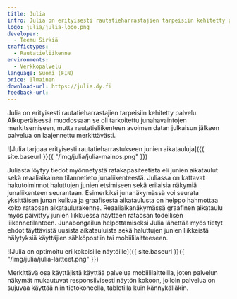 ```yaml
---
title: Julia
intro: Julia on erityisesti rautatieharrastajien tarpeisiin kehitetty palvelu, joka näyttää avoimesta rajapinnasta junien aikataulut ja kulkutiedot.
logo: julia/julia-logo.png
developer:
  - Teemu Sirkiä
traffictypes: 
  - Rautatieliikenne
environments:
  - Verkkopalvelu
language: Suomi (FIN)
price: Ilmainen
download-url: https://julia.dy.fi
feedback-url:
---
```


Julia on erityisesti rautatieharrastajien tarpeisiin kehitetty palvelu. Alkuperäisessä muodossaan se oli tarkoitettu junahavaintojen merkitsemiseen, mutta rautatieliikenteen avoimen datan julkaisun jälkeen palvelua on laajennettu merkittävästi.

![Julia tarjoaa erityisesti rautatieharrastukseen junien aikatauluja]({{ site.baseurl }}{{ "/img/julia/julia-mainos.png" }})

Juliasta löytyy tiedot myönnetystä ratakapasiteetista eli junien aikataulut sekä reaaliaikainen tilannetieto junaliikenteestä. Juliassa on kattavat hakutoiminnot haluttujen junien etsimiseen sekä erilaisia näkymiä junaliikenteen seurantaan. Esimerkiksi junanäkymässä voi seurata yksittäisen junan kulkua ja graafisesta aikataulusta on helppo hahmottaa koko rataosan aikataulurakenne. Reaaliaikanäkymässä graafinen aikataulu myös päivittyy junien liikkuessa näyttäen rataosan todellisen liikennetilanteen. Junabongailun helpottamiseksi Julia lähettää myös tietyt ehdot täyttävistä uusista aikatauluista sekä haluttujen junien liikkeistä hälytyksiä käyttäjien sähköpostiin tai mobiililaitteeseen.

![Julia on optimoitu eri kokoisille näytöille]({{ site.baseurl }}{{ "/img/julia/julia-laitteet.png" }})

Merkittävä osa käyttäjistä käyttää palvelua mobiililaitteilla, joten palvelun näkymät mukautuvat responsiivisesti näytön kokoon, jolloin palvelua on sujuvaa käyttää niin tietokoneella, tabletilla kuin kännykälläkin. 